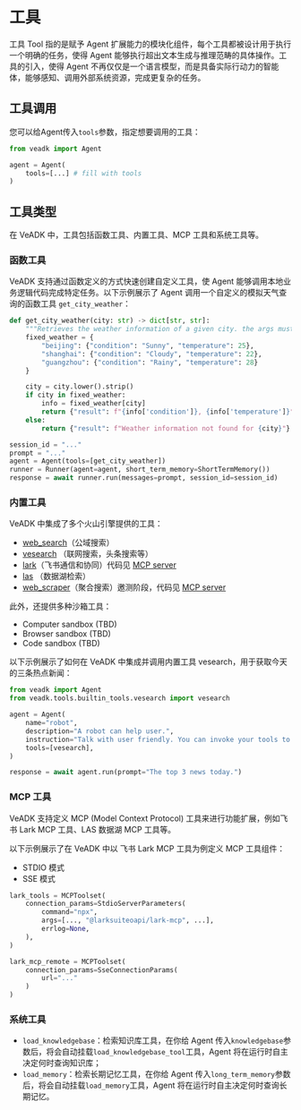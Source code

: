 # 工具

工具 Tool 指的是赋予 Agent 扩展能力的模块化组件，每个工具都被设计用于执行一个明确的任务，使得 Agent 能够执行超出文本生成与推理范畴的具体操作。工具的引入，使得 Agent 不再仅仅是一个语言模型，而是具备实际行动力的智能体，能够感知、调用外部系统资源，完成更复杂的任务。

## 工具调用

您可以给Agent传入`tools`参数，指定想要调用的工具：

```python
from veadk import Agent

agent = Agent(
    tools=[...] # fill with tools
)
```

## 工具类型

在 VeADK 中，工具包括函数工具、内置工具、MCP 工具和系统工具等。

### 函数工具

VeADK 支持通过函数定义的方式快速创建自定义工具，使 Agent 能够调用本地业务逻辑代码完成特定任务。以下示例展示了 Agent 调用一个自定义的模拟天气查询的函数工具 `get_city_weather`：

```python
def get_city_weather(city: str) -> dict[str, str]:
    """Retrieves the weather information of a given city. the args must in English"""
    fixed_weather = {
        "beijing": {"condition": "Sunny", "temperature": 25},
        "shanghai": {"condition": "Cloudy", "temperature": 22},
        "guangzhou": {"condition": "Rainy", "temperature": 28}
    }

    city = city.lower().strip()
    if city in fixed_weather:
        info = fixed_weather[city]
        return {"result": f"{info['condition']}, {info['temperature']}°C"}
    else:
        return {"result": f"Weather information not found for {city}"}

session_id = "..."
prompt = "..."
agent = Agent(tools=[get_city_weather])
runner = Runner(agent=agent, short_term_memory=ShortTermMemory())
response = await runner.run(messages=prompt, session_id=session_id)
```

### 内置工具

VeADK 中集成了多个火山引擎提供的工具：

- [web_search](https://www.volcengine.com/docs/85508/1650263)（公域搜索）
- [vesearch](https://www.volcengine.com/docs/85508/1512748) （联网搜索，头条搜索等）
- [lark](https://open.larkoffice.com/app)（飞书通信和协同）代码见 [MCP server](https://github.com/larksuite/lark-openapi-mcp)
- [las](https://www.volcengine.com/product/las) （数据湖检索）
- [web_scraper](https://www.volcengine.com/docs/84296/1545470)（聚合搜索）邀测阶段，代码见 [MCP server](https://github.com/volcengine/mcp-server/tree/main/server)

此外，还提供多种沙箱工具：

- Computer sandbox (TBD)
- Browser sandbox (TBD)
- Code sandbox (TBD)

以下示例展示了如何在 VeADK 中集成并调用内置工具 vesearch，用于获取今天的三条热点新闻：

```python
from veadk import Agent
from veadk.tools.builtin_tools.vesearch import vesearch

agent = Agent(
    name="robot",
    description="A robot can help user.",
    instruction="Talk with user friendly. You can invoke your tools to finish user's task or question.",
    tools=[vesearch],
)

response = await agent.run(prompt="The top 3 news today.")
```
  
### MCP 工具

VeADK 支持定义 MCP (Model Context Protocol) 工具来进行功能扩展，例如飞书 Lark MCP 工具、LAS 数据湖 MCP 工具等。

以下示例展示了在 VeADK 中以 飞书 Lark MCP 工具为例定义 MCP 工具组件：

- STDIO 模式
- SSE 模式

```python
lark_tools = MCPToolset(
    connection_params=StdioServerParameters(
        command="npx",
        args=[..., "@larksuiteoapi/lark-mcp", ...],
        errlog=None,
    ),
)

lark_mcp_remote = MCPToolset(
    connection_params=SseConnectionParams(
        url="..."
    )
)
```

### 系统工具

- `load_knowledgebase`：检索知识库工具，在你给 Agent 传入`knowledgebase`参数后，将会自动挂载`load_knowledgebase_tool`工具，Agent 将在运行时自主决定何时查询知识库；
- `load_memory`：检索长期记忆工具，在你给 Agent 传入`long_term_memory`参数后，将会自动挂载`load_memory`工具，Agent 将在运行时自主决定何时查询长期记忆。